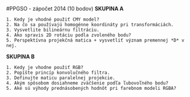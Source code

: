 #PPGSO - zápočet 2014 (10 bodov)
**SKUPINA A**

	1. Kedy je vhodné použiť CMY model?
	2. Na čo sa používajú homogénne koordináty pri transformáciách.
	3. Vysvetlite bilineárnu filtráciu.
	4. Ako spravis 2D rotáciu podla zvoleného bodu?
	5. Perspektívna projekčná matica + vysvetliť význam premennej *D* v nej.

**SKUPINA B**

	1. Kedy je vhodne použiť RGB?
	2. Popíšte princíp konvolučného filtra.
	3. Definujte maticu paralelnej projekcie.
	4. Akým spôsobom dosiahneme zväčšenie podľa ľubovoľného bodu?
	5. Aké sú výhody prednásobených hodnôt pri farebnom modeli RGBA?

